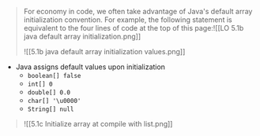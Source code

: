 >For economy in code, we often take advantage of Java's default array initialization convention. For example, the following statement is equivalent to the four lines of code at the top of this page:![[LO 5.1b java default array initialization.png]]
>
>![[5.1b java default array initialization values.png]]
- Java assigns default values upon initialization
	- `boolean[] false`
	- `int[] 0`
	- `double[] 0.0`
	- `char[] '\u0000'`
	- `String[] null`

>![[5.1c Initialize array at compile with list.png]]
